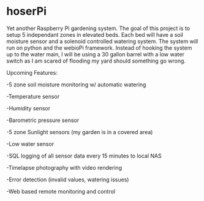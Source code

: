 # hoserPi
Yet another Raspberry Pi gardening system. The goal of this project is to setup 5 independant zones in elevated beds. Each bed will have a soil moisture sensor and a solenoid controlled watering system. The system will run on python and the webioPi framework. Instead of hooking the system up to the water main, I will be using a 30 gallon barrel with a low water switch as I am scared of flooding my yard should something go wrong.

Upcoming Features:

-5 zone soil moisture monitoring w/ automatic watering

-Temperature sensor

-Humidity sensor

-Barometric pressure sensor

-5 zone Sunlight sensors (my garden is in a covered area)

-Low water sensor

-SQL logging of all sensor data every 15 minutes to local NAS

-Timelapse photography with video rendering

-Error detection (invalid values, watering issues)

-Web based remote monitoring and control

